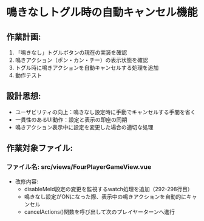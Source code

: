 # 鳴きなしトグル時の自動キャンセル機能

## 作業計画:
1. 「鳴きなし」トグルボタンの現在の実装を確認
2. 鳴きアクション（ポン・カン・チー）の表示状態を確認
3. トグル時に鳴きアクションを自動キャンセルする処理を追加
4. 動作テスト

## 設計思想:
- ユーザビリティの向上：鳴きなし設定時に手動でキャンセルする手間を省く
- 一貫性のあるUI動作：設定と表示の即座の同期
- 鳴きアクション表示中に設定を変更した場合の適切な処理

## 作業対象ファイル:

### ファイル名: src/views/FourPlayerGameView.vue
- 改修内容:
  - disableMeld設定の変更を監視するwatch処理を追加（292-298行目）
  - 鳴きなし設定がONになった際、表示中の鳴きアクションを自動的にキャンセル
  - cancelActions()関数を呼び出して次のプレイヤーターンへ進行